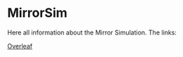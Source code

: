 # MirrorSim

Here all information about the Mirror Simulation.
The links:

[Overleaf](https://pages.github.com/)
